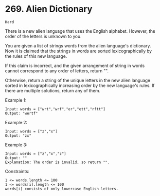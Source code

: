# 269. Alien Dictionary

`Hard`

There is a new alien language that uses the English alphabet. However, the order of the letters is unknown to you.

You are given a list of strings words from the alien language's dictionary. Now it is claimed that the strings in words are sorted lexicographically by the rules of this new language.

If this claim is incorrect, and the given arrangement of string in words cannot correspond to any order of letters, return "".

Otherwise, return a string of the unique letters in the new alien language sorted in lexicographically increasing order by the new language's rules. If there are multiple solutions, return any of them.

Example 1:

```note
Input: words = ["wrt","wrf","er","ett","rftt"]
Output: "wertf"
```

Example 2:

```note
Input: words = ["z","x"]
Output: "zx"
```

Example 3:

```note
Input: words = ["z","x","z"]
Output: ""
Explanation: The order is invalid, so return "".
```

Constraints:

```note
1 <= words.length <= 100
1 <= words[i].length <= 100
words[i] consists of only lowercase English letters.
```
